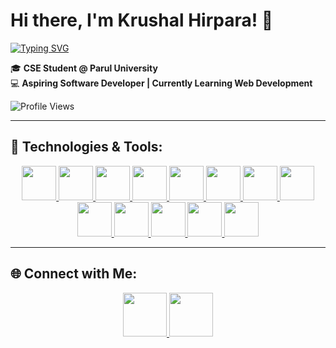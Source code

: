 # Hi there, I'm Krushal Hirpara! 👋  

[![Typing SVG](https://readme-typing-svg.herokuapp.com?size=24&color=FFD700&lines=Computer+Science+%26+Engineering+Student;Aspiring+Software+Developer;Currently+Learning+Web+Development;Passionate+about+Tech+%26+Coding)](https://github.com/KRUSHAL2956)

🎓 **CSE Student @ Parul University**  
💻 **Aspiring Software Developer | Currently Learning Web Development**  

![Profile Views](https://komarev.com/ghpvc/?username=KRUSHAL2956&color=blue&style=flat)

---

## 🔧 Technologies & Tools:
<p align="center">
  <a href="https://en.wikipedia.org/wiki/C_(programming_language)" title="C">
    <img src="https://cdn.jsdelivr.net/gh/devicons/devicon/icons/c/c-original.svg" width="55" height="55">
  </a>
  <a href="https://www.java.com/" title="Java">
    <img src="https://cdn.jsdelivr.net/gh/devicons/devicon/icons/java/java-original.svg" width="55" height="55">
  </a>
  <a href="https://www.python.org/" title="Python">
    <img src="https://cdn.jsdelivr.net/gh/devicons/devicon/icons/python/python-original.svg" width="55" height="55">
  </a>
  <a href="https://developer.mozilla.org/en-US/docs/Web/HTML" title="HTML">
    <img src="https://cdn.jsdelivr.net/gh/devicons/devicon/icons/html5/html5-original.svg" width="55" height="55">
  </a>
  <a href="https://developer.mozilla.org/en-US/docs/Web/CSS" title="CSS">
    <img src="https://cdn.jsdelivr.net/gh/devicons/devicon/icons/css3/css3-original.svg" width="55" height="55">
  </a>
  <a href="https://developer.mozilla.org/en-US/docs/Web/JavaScript" title="JavaScript">
    <img src="https://cdn.jsdelivr.net/gh/devicons/devicon/icons/javascript/javascript-original.svg" width="55" height="55">
  </a>
  <a href="https://react.dev/" title="React">
    <img src="https://cdn.jsdelivr.net/gh/devicons/devicon/icons/react/react-original.svg" width="55" height="55">
  </a>
  <a href="https://www.postgresql.org/" title="PostgreSQL">
    <img src="https://cdn.jsdelivr.net/gh/devicons/devicon/icons/postgresql/postgresql-original.svg" width="55" height="55">
  </a>
  <a href="https://www.mongodb.com/" title="MongoDB">
    <img src="https://cdn.jsdelivr.net/gh/devicons/devicon/icons/mongodb/mongodb-original.svg" width="55" height="55">
  </a>
  <a href="https://www.kali.org/" title="Kali Linux">
    <img src="https://cdn.jsdelivr.net/gh/devicons/devicon/icons/linux/linux-original.svg" width="55" height="55">
  </a>
  <a href="https://git-scm.com/" title="Git">
    <img src="https://cdn.jsdelivr.net/gh/devicons/devicon/icons/git/git-original.svg" width="55" height="55">
  </a>
  <a href="https://github.com/" title="GitHub">
    <img src="https://cdn.jsdelivr.net/gh/devicons/devicon/icons/github/github-original.svg" width="55" height="55">
  </a>
  <a href="https://code.visualstudio.com/" title="VS Code">
    <img src="https://cdn.jsdelivr.net/gh/devicons/devicon/icons/vscode/vscode-original.svg" width="55" height="55">
  </a>
</p>

---


## 🌐 Connect with Me:
<p align="center">
  <a href="https://www.linkedin.com/in/krushal-hirpara" title="LinkedIn">
    <img src="https://cdn.jsdelivr.net/gh/devicons/devicon/icons/linkedin/linkedin-original.svg" width="70" height="70">
  </a>
  <a href="https://github.com/KRUSHAL2956" title="GitHub">
    <img src="https://cdn.jsdelivr.net/gh/devicons/devicon/icons/github/github-original.svg" width="70" height="70">
  </a>
</p>
